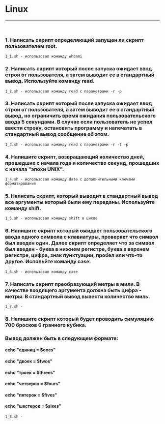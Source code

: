 # Linux
_______
&nbsp;
### 1. Написать скрипт определяющий запущен ли скрипт пользователем root.
    1_1.sh - использовал команду whoami
### 2. Написать скрипт который после запуска ожидает ввод строи от пользователя, а затем выводит ее в стандартный вывод. Используйте команду read.
    1_2.sh - использовал команду read с параметрами -r -p
### 3. Написать скрипт который после запуска ожидает ввод строи от пользователя, а затем выводит ее в стандартный вывод, но ограничить время ожидания пользовательского ввода 5 секундами. В случае если пользователь не успел ввести строку, остановить программу и напечатать в стандартный вывод сообщение об этом.
    1_3.sh - использовал команду read c параметрами -r -t -p
### 4. Напишите скрипт, возвращающий количество дней, прошедших с начала года и количество секунд, прошедших с начала "эпохи UNIX".
    1_4.sh - использовал команду date с дополнительными ключами форматирования
### 5. Написать скрипт, который выводит в стандартный вывод все аргументы который были ему переданы. Используйте команду shift.
    1_5.sh - использовал команду shift в цикле
### 6. Напишите скрипт который ожидает пользовательского ввода одного символа с клавиатуры, проверяет что символ был введен один. Далее скрипт определяет что за символ был введен - буква в нижнем регистре, буква в верхнем регистре, цифра, знак пунктуации, пробел или что-то другое. Испольйте команду case.
    1_6.sh - использовал команду case
### 7. Написать скрипт преобразующий метры в мили. В качестве входящего аргумента должна быть цифра - метры. В стандартный вывод вывести количество миль.
    1_7.sh - 
### 8. Напишите скрипт который будет проводить симуляцию 700 бросков 6 гранного кубика.
### Вывод должен быть в следующем формате:
####    echo "единиц   =   $ones"
####    echo "двоек    =   $twos"
####    echo "троек    =   $threes"
####    echo "четверок =   $fours"
####    echo "пятерок  =   $fives"
####    echo "шестерок =   $sixes"
    1_8.sh - 
